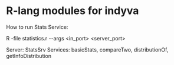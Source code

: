 # R-lang modules for indyva

How to run Stats Service:

R -file statistics.r --args <in_port> <server_port>

Server: StatsSrv
Services: basicStats, compareTwo, distributionOf, getInfoDistribution